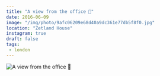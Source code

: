 ```yaml
---
title: "A view from the office 🏢"
date: 2016-06-09
image: "/img/photo/9afc06209e68d40a9dc361e77db5f8f0.jpg"
location: "Zetland House"
instagram: true
draft: false
tags:
 - london
---
```


![A view from the office 🏢](/img/photo/9afc06209e68d40a9dc361e77db5f8f0.jpg)
